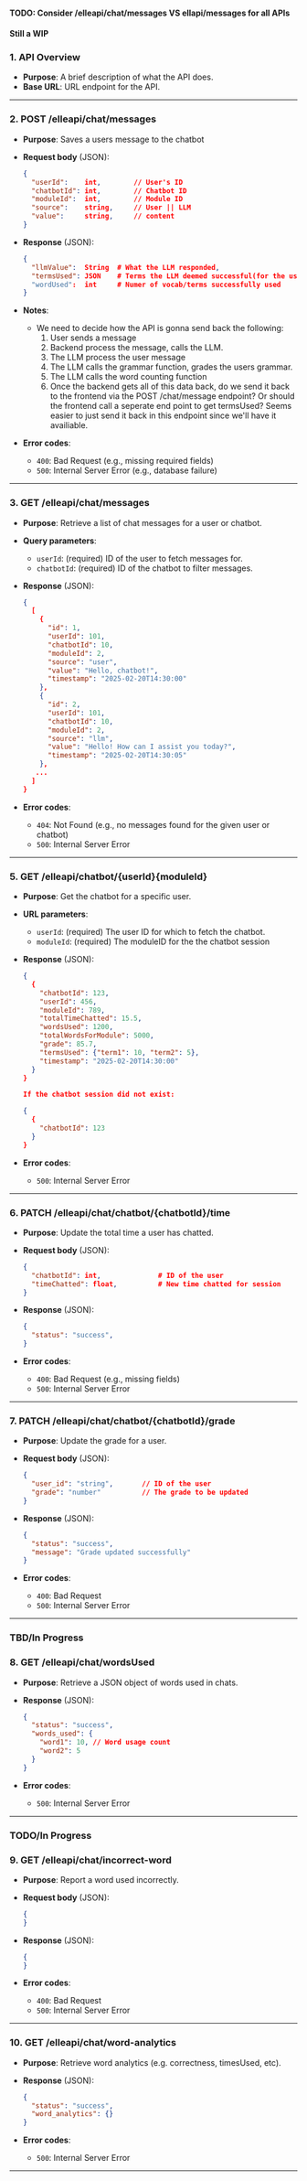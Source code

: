 #### TODO: Consider /elleapi/chat/messages VS ellapi/messages for all APIs
#### Still a WIP

### 1. **API Overview**
   - **Purpose**: A brief description of what the API does.
   - **Base URL**: URL endpoint for the API.
---

### 2. **POST /elleapi/chat/messages**
- **Purpose**: Saves a users message to the chatbot
- **Request body** (JSON):
  ```json
  {
    "userId":    int,        // User's ID
    "chatbotId": int,        // Chatbot ID
    "moduleId":  int,        // Module ID  
    "source":    string,     // User || LLM
    "value":     string,     // content
  }
  ```

- **Response** (JSON):
  ```json
  { 
    "llmValue":  String  # What the LLM responded,
    "termsUsed": JSON    # Terms the LLM deemed successful(for the used word counter) * see note
    "wordUsed":  int     # Numer of vocab/terms successfully used 
  }
  ```
- **Notes**:
    - We need to decide how the API is gonna send back the following:
        1. User sends a message
        2. Backend process the message, calls the LLM.
        3. The LLM process the user message
        4. The LLM calls the grammar function, grades the users grammar.
        5. The LLM calls the word counting function
        6. Once the backend gets all of this data back, do we send it back
           to the frontend via the POST /chat/message endpoint? Or should the
           frontend call a seperate end point to get termsUsed? Seems easier to
           just send it back in this endpoint since we'll have it availiable.

- **Error codes**:
  - `400`: Bad Request (e.g., missing required fields)
  - `500`: Internal Server Error (e.g., database failure)
---

### 3. **GET /elleapi/chat/messages**

- **Purpose**: Retrieve a list of chat messages for a user or chatbot.
- **Query parameters**:
  - `userId`: (required) ID of the user to fetch messages for.
  - `chatbotId`: (required) ID of the chatbot to filter messages.

- **Response** (JSON):
  ```json
  {
    [
      {
        "id": 1,
        "userId": 101,
        "chatbotId": 10,
        "moduleId": 2,
        "source": "user",
        "value": "Hello, chatbot!",
        "timestamp": "2025-02-20T14:30:00"
      },
      {
        "id": 2,
        "userId": 101,
        "chatbotId": 10,
        "moduleId": 2,
        "source": "llm",
        "value": "Hello! How can I assist you today?",
        "timestamp": "2025-02-20T14:30:05"
      },
     ...
    ]
  }
  ```

- **Error codes**:
  - `404`: Not Found (e.g., no messages found for the given user or chatbot)
  - `500`: Internal Server Error

---

### 5. **GET /elleapi/chatbot/{userId}{moduleId}**

- **Purpose**: Get the chatbot for a specific user.
- **URL parameters**:
  - `userId`: (required) The user ID for which to fetch the chatbot.
  - `moduleId`: (required) The moduleID for the the chatbot session

- **Response** (JSON):
  ```json
  {
    {
      "chatbotId": 123,
      "userId": 456,
      "moduleId": 789,
      "totalTimeChatted": 15.5,
      "wordsUsed": 1200,
      "totalWordsForModule": 5000,
      "grade": 85.7,
      "termsUsed": {"term1": 10, "term2": 5},
      "timestamp": "2025-02-20T14:30:00"
    }
  }

  If the chatbot session did not exist:

  {
    {
      "chatbotId": 123
    }
  }
  ```

- **Error codes**:
  - `500`: Internal Server Error

---
### 6. **PATCH /elleapi/chat/chatbot/{chatbotId}/time**
- **Purpose**: Update the total time a user has chatted.
- **Request body** (JSON):
  ```json
  {
    "chatbotId": int,              # ID of the user
    "timeChatted": float,          # New time chatted for session 
  }
  ```

- **Response** (JSON):
  ```json
  {
    "status": "success",
  }
  ```

- **Error codes**:
  - `400`: Bad Request (e.g., missing fields)
  - `500`: Internal Server Error

---

### 7. **PATCH /elleapi/chat/chatbot/{chatbotId}/grade**

- **Purpose**: Update the grade for a user.
- **Request body** (JSON):
  ```json
  {
    "user_id": "string",       // ID of the user
    "grade": "number"          // The grade to be updated
  }
  ```

- **Response** (JSON):
  ```json
  {
    "status": "success",
    "message": "Grade updated successfully"
  }
  ```

- **Error codes**:
  - `400`: Bad Request
  - `500`: Internal Server Error

---
### TBD/In Progress
### 8. **GET /elleapi/chat/wordsUsed**

- **Purpose**: Retrieve a JSON object of words used in chats.
- **Response** (JSON):
  ```json
  {
    "status": "success",
    "words_used": {
      "word1": 10, // Word usage count
      "word2": 5
    }
  }
  ```

- **Error codes**:
  - `500`: Internal Server Error

---
### TODO/In Progress
### 9. **GET /elleapi/chat/incorrect-word**

- **Purpose**: Report a word used incorrectly.
- **Request body** (JSON):
  ```json
  {
  }
  ```

- **Response** (JSON):
  ```json
  {
  }
  ```

- **Error codes**:
  - `400`: Bad Request
  - `500`: Internal Server Error

---

### 10. **GET /elleapi/chat/word-analytics**

- **Purpose**: Retrieve word analytics (e.g. correctness, timesUsed, etc).
- **Response** (JSON):
  ```json
  {
    "status": "success",
    "word_analytics": {}
  }
  ```

- **Error codes**:
  - `500`: Internal Server Error

---


